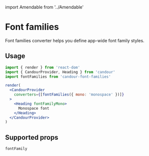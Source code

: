 import Amendable from '../Amendable'

# Font families

Font families converter helps you define app-wide font family styles.

## Usage

```jsx sandbox
import { render } from 'react-dom'
import { CandourProvider, Heading } from 'candour'
import fontFamilies from 'candour-font-families'

render(
  <CandourProvider
    converters={[fontFamilies({ mono: 'monospace' })]}
  >
    <Heading fontFamilyMono>
      Monospace font
    </Heading>
  </CandourProvider>
)
```

## Supported props

```
fontFamily
```
